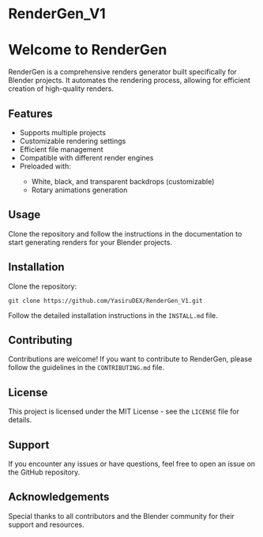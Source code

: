 # RenderGen_V1

<h1>Welcome to RenderGen</h1>
  
<p>RenderGen is a comprehensive renders generator built specifically for Blender projects. It automates the rendering process, allowing for efficient creation of high-quality renders.</p>

 <h2>Features</h2>
  <ul>
    <li>Supports multiple projects</li>
    <li>Customizable rendering settings</li>
    <li>Efficient file management</li>
    <li>Compatible with different render engines</li>
    <li>Preloaded with:</li>
    <ul>
      <li>White, black, and transparent backdrops (customizable)</li>
      <li>Rotary animations generation</li>
    </ul>
  </ul>

<h2>Usage</h2>
<p>Clone the repository and follow the instructions in the documentation to start generating renders for your Blender projects.</p>

<h2>Installation</h2>
<p>Clone the repository:</p>
<pre><code>git clone https://github.com/YasiruDEX/RenderGen_V1.git</code></pre>
<p>Follow the detailed installation instructions in the <code>INSTALL.md</code> file.</p>

<h2>Contributing</h2>
<p>Contributions are welcome! If you want to contribute to RenderGen, please follow the guidelines in the <code>CONTRIBUTING.md</code> file.</p>

<h2>License</h2>
<p>This project is licensed under the MIT License - see the <code>LICENSE</code> file for details.</p>

<h2>Support</h2>
<p>If you encounter any issues or have questions, feel free to open an issue on the GitHub repository.</p>

<h2>Acknowledgements</h2>
<p>Special thanks to all contributors and the Blender community for their support and resources.</p>

